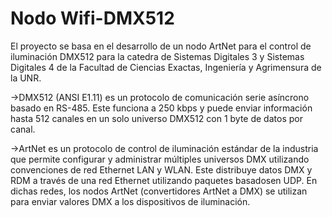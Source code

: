 # Nodo Wifi-DMX512

El proyecto se basa en el desarrollo de un nodo ArtNet para el control de iluminación DMX512 para la catedra de Sistemas Digitales 3 y Sistemas Digitales 4 de la Facultad de Ciencias Exactas, Ingeniería y Agrimensura de la UNR.

->DMX512 (ANSI E1.11) es un protocolo de comunicación serie asíncrono basado en RS-485. Este funciona a 250 kbps y puede enviar información hasta 512 canales en un solo universo DMX512 con 1 byte de datos por canal.

->ArtNet es un protocolo de control de iluminación estándar de la industria que permite configurar y administrar múltiples universos DMX utilizando convenciones de red Ethernet LAN y WLAN. Este distribuye datos DMX y RDM a través de una red Ethernet utilizando paquetes basados ​​en UDP. En dichas redes, los nodos ArtNet (convertidores ArtNet a DMX) se utilizan para enviar valores DMX a los dispositivos de iluminación.





